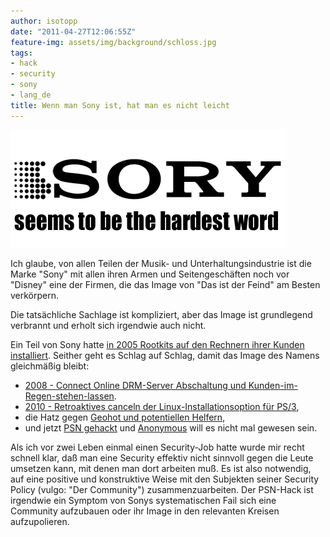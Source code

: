 ```yaml
---
author: isotopp
date: "2011-04-27T12:06:55Z"
feature-img: assets/img/background/schloss.jpg
tags:
- hack
- security
- sony
- lang_de
title: Wenn man Sony ist, hat man es nicht leicht
---
```

![](/uploads/sonyelectronics.jpg)

Ich glaube, von allen Teilen der Musik- und Unterhaltungsindustrie ist die
Marke "Sony" mit allen ihren Armen und Seitengeschäften noch vor "Disney"
eine der Firmen, die das Image von "Das ist der Feind" am Besten verkörpern.

Die tatsächliche Sachlage ist kompliziert, aber das Image ist grundlegend
verbrannt und erholt sich irgendwie auch nicht.

Ein Teil von Sony hatte 
[in 2005 Rootkits auf den Rechnern ihrer Kunden installiert](http://en.wikipedia.org/wiki/Sony_BMG_copy_protection_rootkit_scandal).
Seither geht es Schlag auf Schlag, damit das Image des Namens gleichmäßig
bleibt: 

- [2008 - Connect Online DRM-Server Abschaltung und Kunden-im-Regen-stehen-lassen](http://www.golem.de/0804/59229.html). 
- [2010 - Retroaktives canceln der Linux-Installationsoption für PS/3](http://en.wikipedia.org/wiki/OtherOS), 
- die Hatz gegen [Geohot und potentiellen Helfern](http://www.heise.de/newsticker/meldung/Sony-vs-PS3-Hacker-Hotz-Sony-erhaelt-IP-Adressen-von-Webseitenbesuchern-1202809.html),
- und jetzt [PSN gehackt](http://www.heise.de/newsticker/meldung/Playstation-Network-nach-Angriff-voruebergehend-abgeschaltet-1232230.html)
und
[Anonymous](http://www.heise.de/newsticker/meldung/Anonymous-bezieht-Stellung-zum-PSN-Ausfall-1232323.html)
will es nicht mal gewesen sein.

Als ich vor zwei Leben einmal einen Security-Job hatte wurde mir recht
schnell klar, daß man eine Security effektiv nicht sinnvoll gegen die Leute
umsetzen kann, mit denen man dort arbeiten muß. Es ist also notwendig, auf
eine positive und konstruktive Weise mit den Subjekten seiner Security
Policy (vulgo: "Der Community") zusammenzuarbeiten. Der PSN-Hack ist
irgendwie ein Symptom von Sonys systematischen Fail sich eine Community
aufzubauen oder ihr Image in den relevanten Kreisen aufzupolieren.
